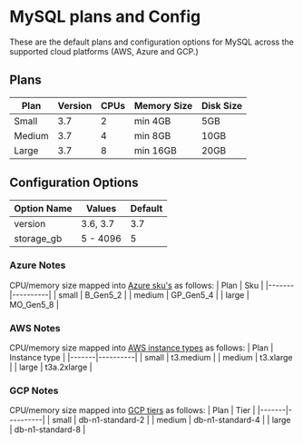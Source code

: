 # MySQL plans and Config
These are the default plans and configuration options for MySQL across the supported cloud platforms (AWS, Azure and GCP.)

## Plans

| Plan | Version | CPUs | Memory Size | Disk Size |
|------|---------|------|-------------|-----------|
|Small | 3.7     | 2    | min 4GB     | 5GB       |
|Medium| 3.7     | 4    | min 8GB     | 10GB      |
|Large | 3.7     | 8    | min 16GB    | 20GB      |

## Configuration Options

| Option Name | Values | Default |
|-------------|--------|---------|
| version     | 3.6, 3.7| 3.7    |
| storage_gb  | 5 - 4096| 5      |

### Azure Notes
CPU/memory size mapped into [Azure sku's](https://docs.microsoft.com/en-us/azure/sql-database/sql-database-vcore-resource-limits-single-databases) as follows:
| Plan  | Sku      |
|-------|----------|
| small | B_Gen5_2 |
| medium | GP_Gen5_4 |
| large | MO_Gen5_8 |

### AWS Notes
CPU/memory size mapped into [AWS instance types](https://aws.amazon.com/ec2/instance-types/) as follows:
| Plan  | Instance type |
|-------|----------|
| small | t3.medium |
| medium | t3.xlarge |
| large | t3a.2xlarge |

### GCP Notes
CPU/memory size mapped into [GCP tiers](https://cloud.google.com/sql/pricing#2nd-gen-pricing) as follows:
| Plan  | Tier     |
|-------|----------|
| small | db-n1-standard-2 |
| medium | db-n1-standard-4 |
| large | db-n1-standard-8 |

